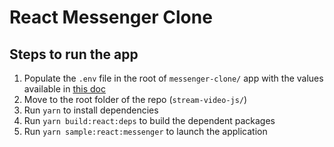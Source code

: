 
# React Messenger Clone

## Steps to run the app

1. Populate the `.env` file in the root of `messenger-clone/` app with the values available in [this doc](https://www.notion.so/stream-wiki/React-messenger-clone-155f8644021e4e85b7695c732a71b51c)
2. Move to the root folder of the repo (`stream-video-js/`)
3. Run `yarn` to install dependencies
4. Run `yarn build:react:deps` to build the dependent packages
5. Run `yarn sample:react:messenger` to launch the application
